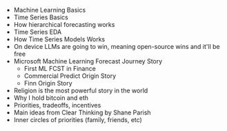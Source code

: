 
- Machine Learning Basics
- Time Series Basics
- How hierarchical forecasting works
- Time Series EDA
- How Time Series Models Works
- On device LLMs are going to win, meaning open-source wins and it'll be free
- Microsoft Machine Learning Forecast Journey Story
    - First ML FCST in Finance
    - Commercial Predict Origin Story
    - Finn Origin Story
- Religion is the most powerful story in the world
- Why I hold bitcoin and eth
- Priorities, tradeoffs, incentives
- Main ideas from Clear Thinking by Shane Parish
- Inner circles of priorities (family, friends, etc)
